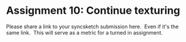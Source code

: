 # Assignment 10: Continue texturing

<p>Please share a link to your syncsketch submission here.&nbsp; Even if it's the same link.&nbsp; This will serve as a metric for a turned in assignment.</p>